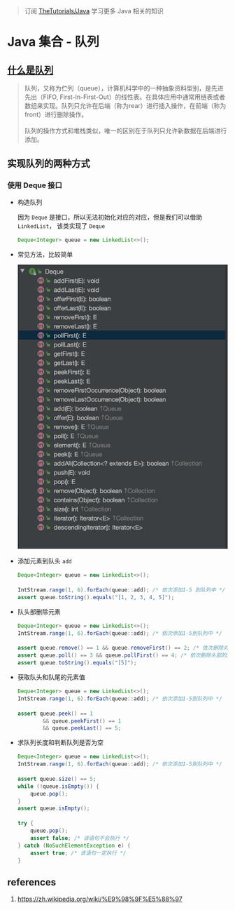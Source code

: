 > 订阅 [TheTutorials/Java](https://github.com/TheTutorials/Java) 学习更多 Java 相关的知识

# Java 集合 - 队列


## [什么是队列](https://zh.wikipedia.org/wiki/%E9%98%9F%E5%88%97)
> 队列，又称为伫列（queue），计算机科学中的一种抽象资料型别，是先进先出（FIFO, First-In-First-Out）的线性表。在具体应用中通常用链表或者数组来实现。队列只允许在后端（称为rear）进行插入操作，在前端（称为front）进行删除操作。<br/><br/>
队列的操作方式和堆栈类似，唯一的区别在于队列只允许新数据在后端进行添加。

## 实现队列的两种方式

### 使用 Deque 接口

* 构造队列

    因为 `Deque` 是接口，所以无法初始化对应的对应，但是我们可以借助 `LinkedList`， 该类实现了 `Deque`
    ``` java
    Deque<Integer> queue = new LinkedList<>();
    ```

* 常见方法，比较简单

    ![queue-function](../images/queue-function.png)

* 添加元素到队头 `add`
    ``` java
    Deque<Integer> queue = new LinkedList<>();

    IntStream.range(1, 6).forEach(queue::add); /* 依次添加1-5 到队列中 */
    assert queue.toString().equals("[1, 2, 3, 4, 5]");
    ```

* 队头部删除元素
    ``` java
    Deque<Integer> queue = new LinkedList<>();
    IntStream.range(1, 6).forEach(queue::add); /* 依次添加1-5到队列中 */

    assert queue.remove() == 1 && queue.removeFirst() == 2; /* 依次删除对头的1和2 */
    assert queue.poll() == 3 && queue.pollFirst() == 4; /* 依次删除头部的3和4 */
    assert queue.toString().equals("[5]");
    ```

* 获取队头和队尾的元素值
    ``` java
    Deque<Integer> queue = new LinkedList<>();
    IntStream.range(1, 6).forEach(queue::add); /* 依次添加1-5到队列中 */

    assert queue.peek() == 1
            && queue.peekFirst() == 1
            && queue.peekLast() == 5;
    ```
* 求队列长度和判断队列是否为空
    ``` java
    Deque<Integer> queue = new LinkedList<>();
    IntStream.range(1, 6).forEach(queue::add); /* 依次添加1-5到队列中 */

    assert queue.size() == 5;
    while (!queue.isEmpty()) {
        queue.pop();
    }
    assert queue.isEmpty();

    try {
        queue.pop();
        assert false; /* 该语句不会执行 */
    } catch (NoSuchElementException e) {
        assert true; /* 该语句一定执行 */
    }
    ```

## references
1. https://zh.wikipedia.org/wiki/%E9%98%9F%E5%88%97